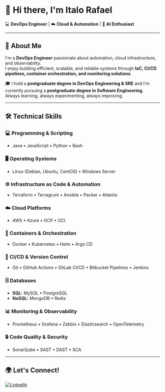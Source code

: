 # 👋 Hi there, I'm Italo Rafael  

💻 **DevOps Engineer** | ☁️ **Cloud & Automation** | 🤖 **AI Enthusiast**  

---

## 🚀 About Me  

I'm a **DevOps Engineer** passionate about automation, cloud infrastructure, and observability.  
I enjoy building efficient, scalable, and reliable systems through **IaC, CI/CD pipelines, container orchestration, and monitoring solutions**.  

🎓 I hold a **postgraduate degree in DevOps Engineering & SRE** and I'm currently pursuing a **postgraduate degree in Software Engineering**.  
Always learning, always experimenting, always improving.  

---

## 🛠️ Technical Skills  

### 💻 Programming & Scripting  
- Java • JavaScript • Python • Bash  

### 🖥️ Operating Systems  
- Linux (Debian, Ubuntu, CentOS) • Windows Server  

### ⚙️ Infrastructure as Code & Automation  
- Terraform • Terragrunt • Ansible • Packer • Atlantis  

### ☁️ Cloud Platforms  
- AWS • Azure • GCP • OCI  

### 🐳 Containers & Orchestration  
- Docker • Kubernetes • Helm • Argo CD  

### 🔄 CI/CD & Version Control  
- Git • GitHub Actions • GitLab CI/CD • Bitbucket Pipelines • Jenkins  

### 🗄️ Databases  
- **SQL:** MySQL • PostgreSQL  
- **NoSQL:** MongoDB • Redis  

### 📊 Monitoring & Observability  
- Prometheus • Grafana • Zabbix • Elasticsearch • OpenTelemetry  

### 🔒 Code Quality & Security  
- SonarQube • SAST • DAST • SCA  

---

## 🌍 Let's Connect!  

[![LinkedIn](https://img.shields.io/badge/LinkedIn-0077B5?style=for-the-badge&logo=linkedin&logoColor=white)](https://www.linkedin.com/in/italorafaeltavares)  
